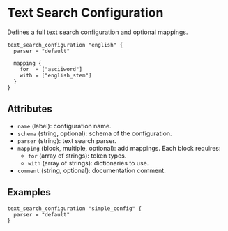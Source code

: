 # Text Search Configuration

Defines a full text search configuration and optional mappings.

```hcl
text_search_configuration "english" {
  parser = "default"

  mapping {
    for  = ["asciiword"]
    with = ["english_stem"]
  }
}
```

## Attributes
- `name` (label): configuration name.
- `schema` (string, optional): schema of the configuration.
- `parser` (string): text search parser.
- `mapping` (block, multiple, optional): add mappings. Each block requires:
  - `for` (array of strings): token types.
  - `with` (array of strings): dictionaries to use.
- `comment` (string, optional): documentation comment.

## Examples

```hcl
text_search_configuration "simple_config" {
  parser = "default"
}
```

